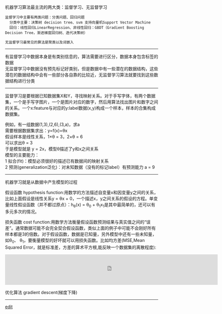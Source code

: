 
  机器学习算法最主流的两大类：监督学习、无监督学习      
  
    监督学习中主要有两类问题：分类问题、回归问题      
      分类中主要：决策树 decision tree、svm 支持向量机Support Vector Machine     
      回归：线性回归LinearRegression、非线性回归：GBDT（Gradient Boosting Decision Tree，渐进梯度回归树、迭代决策树）     

    无监督学习最常见的算法是聚类以及词嵌入

-----

  有监督学习中数据本身是有类别信息的，算法需要进行区分，数据本身包含标签的数据       
  无监督学习中数据没有预先标记好类别，但是数据中有一些潜在的数据结构，这些潜在的数据结构中会有一些部分各自靠的比较近，无监督学习算法就要找到这些数据结构进行分类     

-----
  
  监督学习是要根据已知数据集X和Y，寻找映射关系。对于手写字体，有两个数据集，一个是手写字图片，一个是图片对应的数字，然后用算法找出图片和数字之间的关系。一个x:feature与对应的y:label数据(x,y)构成一个样本，样本的合集构成数据集。     

  例如，有一组数据(1,3),(2,6),(3,a)，求a     
  需要根据数据集求出：y=f(x)=θx     
  假设样本是线性关系，1×θ = 3，2×θ = 6      
  可以求出θ = 3     
  于是模型就是 y = 2x，模型θ描述了y和x之间关系     
  模型的主要能力：     
  1 拟合(fit)：模型必须很好的描述已有数据间的映射关系     
  2 预测(generalization泛化)：对未知数据（没有的标记label）有预测能力 a = 9      
  
-----

  机器学习就是从数据中产生模型的过程     
  
  假设函数 hypothesis function:用数学的方法描述自变量x和因变量y之间的关系，比如上面假设是线性关系y = θx + 0，一个描述x，y之间关系的假设的方程。单变量线性假设函数（并不都过原点）：h<sub>θ</sub>(x) = θ<sub>0</sub> + θ<sub>1</sub>x<sub>1</sub>是其中最简单的，还可以有多元多次的情况。     
  
  损失函数 cost function:用数学方法衡量假设函数预测结果与真实值之间的“误差”。通常数据可能不会完全契合假设函数，类似上面的例子中可能不会刚好所有样本都是3的倍数。对于假设函数，数据是已知量，另外模型中还有一些未知量，如θ<sub>0</sub>、 θ<sub>1</sub>，要衡量模型的好坏就可以用损失函数。比如均方差(MSE,Mean Squared Error，就是标准差，方差的算术平方根,能反映一个数据集的离散程度): 
  <iframe src="https://saaavsaaa.github.io/jax/t.html?a=%24%24%20%5Csqrt%7B%5Cfrac%7B1%7D%7BN%7D%5Csum_%7Bi%3D1%7D%5E%7BN%7D%7B%28h_%5Ctheta%28x_i%29-y_i%29%5E2%7D%7D%20%24%24" height="100px" width="700px" frameborder="0" scrolling="no"> </iframe>
  

  优化算法 gradient descent(梯度下降)     


-----

[edit](https://github.com/saaavsaaa/saaavsaaa.github.io/edit/master/aaa/Paddle_Begin.md)


